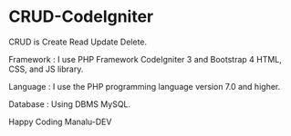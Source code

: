 # CRUD-CodeIgniter
CRUD is Create Read Update Delete.

Framework :
I use PHP Framework CodeIgniter 3 and Bootstrap 4 HTML, CSS, and JS library.

Language :
I use the PHP programming language version 7.0 and higher.

Database :
Using DBMS MySQL.

Happy Coding
Manalu-DEV
